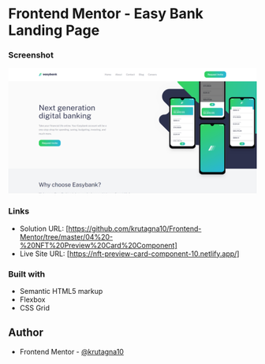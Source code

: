 # Frontend Mentor - Easy Bank Landing Page

### Screenshot

![](Screenshot/Screenshot.png)

### Links

- Solution URL: [https://github.com/krutagna10/Frontend-Mentor/tree/master/04%20-%20NFT%20Preview%20Card%20Component]
- Live Site URL: [https://nft-preview-card-component-10.netlify.app/]

### Built with

- Semantic HTML5 markup
- Flexbox
- CSS Grid


## Author
- Frontend Mentor - [@krutagna10](https://www.frontendmentor.io/profile/krutagna10)



